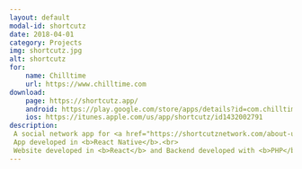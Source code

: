 ```yaml
---
layout: default
modal-id: shortcutz
date: 2018-04-01
category: Projects
img: shortcutz.jpg
alt: shortcutz
for: 
    name: Chilltime
    url: https://www.chilltime.com
download:
    page: https://shortcutz.app/
    android: https://play.google.com/store/apps/details?id=com.chilltime.shortcutz
    ios: https://itunes.apple.com/us/app/shortcutz/id1432002791
description: 
 A social network app for <a href="https://shortcutznetwork.com/about-us/" target="_blank" rel="noopener noreferrer">SHORTCUTZ NETWORK</a>, a collection of regular short film screenings, taking place around the world.<br>
 App developed in <b>React Native</b>.<br>
 Website developed in <b>React</b> and Backend developed with <b>PHP</b> and <b>MySQL</b>.
---
```

